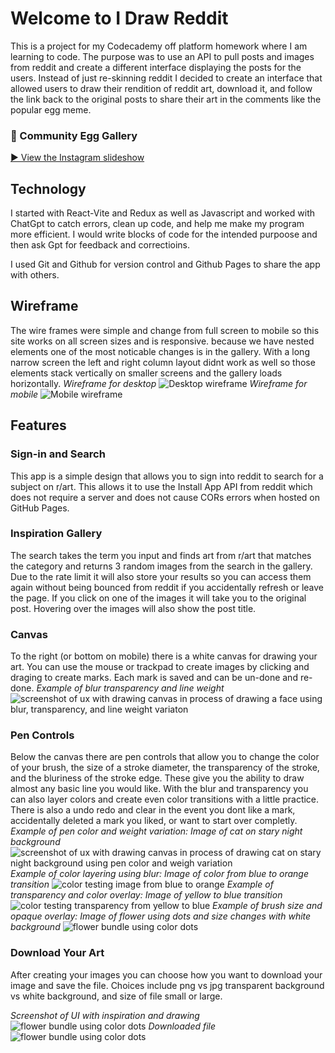 # Welcome to I Draw Reddit

This is a project for my Codecademy off platform homework where I am learning to code. The purpose was to use an API to pull posts and images from reddit and create a different interface displaying the posts for the users. Instead of just re-skinning reddit I decided to create an interface that allowed users to draw their rendition of reddit art, download it, and follow the link back to the original posts to share their art in the comments like the popular egg meme.

### 🎨 Community Egg Gallery
[▶️ View the Instagram slideshow](https://www.instagram.com/p/DNgS7xMtzqB/?img_index=1)

## Technology
I started with React-Vite and Redux as well as Javascript and worked with ChatGpt to catch errors, clean up code, and help me make my program more efficient. I would write blocks of code for the intended purpoose and then ask Gpt for feedback and correctioins.

I used Git and Github for version control and Github Pages to share the app with others.

## Wireframe
The wire frames were simple and change from full screen to mobile so this site works on all screen sizes and is responsive. because we have nested elements one of the most noticable changes is in the gallery. With a long narrow screen the left and right column layout didnt work as well so those elements stack vertically on smaller screens and the gallery loads horizontally.
*Wireframe for desktop*
![Desktop wireframe](./src/assets/wireframe1.jpg)
*Wireframe for mobile*
![Mobile wireframe](./src/assets/wireframe2.jpg)

## Features

### Sign-in and Search
This app is a simple design that allows you to sign into reddit to search for a subject on r/art. This allows it to use the Install App API from reddit which does not require a server and does not cause CORs errors when hosted on GitHub Pages.

### Inspiration Gallery
The search takes the term you input and finds art from r/art that matches the category and returns 3 random images from the search in the gallery. Due to the rate limit it will also store your results so you can access them again without being bounced from reddit if you accidentally refresh or leave the page. If you click on one of the images it will take you to the original post. Hovering over the images will also show the post title.

### Canvas
To the right (or bottom on mobile) there is a white canvas for drawing your art. You can use the mouse or trackpad to create images by clicking and draging to create marks. Each mark is saved and can be un-done and re-done.
*Example of blur transparency and line weight*
![screenshot of ux with drawing canvas in process of drawing a face using blur, transparency, and line weight variaton](./src/assets/facedrawing.png)

### Pen Controls
Below the canvas there are pen controls that allow you to change the color of your brush, the size of a stroke diameter, the transparency of the stroke, and the bluriness of the stroke edge. These give you the ability to draw almost any basic line you would like. With the blur and transparency you can also layer colors and create even color transitions with a little practice. There is also a undo redo and clear in the event you dont like a mark, accidentally deleted a mark you liked, or want to start over completly.
*Example of pen color and weight variation: Image of cat on stary night background*
![screenshot of ux with drawing canvas in process of drawing cat on stary night background using pen color and weigh variation](./src/assets/catdrawing.png)
*Example of color layering using blur: Image of color from blue to orange transition*
![color testing image from blue to orange](./src/assets/blueorangedrawing.png)
*Example of transparency and color overlay: Image of yellow to blue transition*
![color testing transparency from yellow to blue](./src/assets/transparentYtoB.png)
*Example of brush size and opaque overlay: Image of flower using dots and size changes with white background*
![flower bundle using color dots](./src/assets/flowerdrawing.png)

### Download Your Art
After creating your images you can choose how you want to download your image and save the file. Choices include png vs jpg transparent background vs white background, and size of file small or large.

*Screenshot of UI with inspiration and drawing*
![flower bundle using color dots](./src/assets/floweerscreenshot.png)
*Downloaded file*
![flower bundle using color dots](./src/assets/flowerdrawing.png)